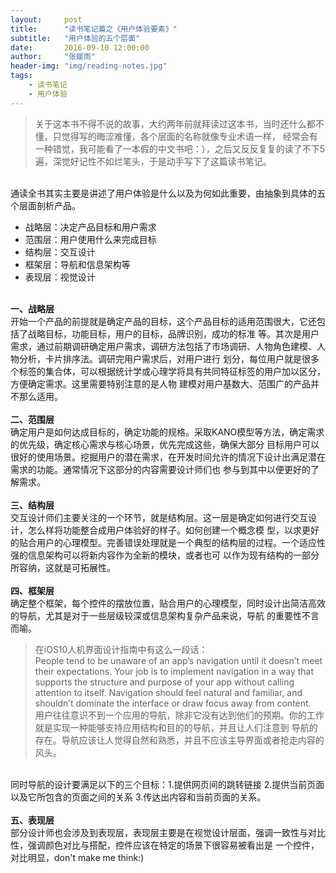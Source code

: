 ```yaml
---
layout:     post
title:      "读书笔记篇之《用户体验要素》"
subtitle:   "用户体验的五个层面"
date:       2016-09-10 12:00:00
author:     "张媛雨"
header-img: "img/reading-notes.jpg"
tags:
    - 读书笔记
    - 用户体验
---
```



<div>
    <blockquote>关于这本书不得不说的故事，大约两年前就拜读过这本书，当时还什么都不懂，只觉得写的晦涩难懂，各个层面的名称就像专业术语一样，
	经常会有一种错觉，我可能看了一本假的中文书吧：），之后又反反复复的读了不下5遍，深觉好记性不如烂笔头，于是动手写下了这篇读书笔记。
	</blockquote>
	<br>通读全书其实主要是讲述了用户体验是什么以及为何如此重要，由抽象到具体的五个层面剖析产品。
	<ul>
		<li>战略层：决定产品目标和用户需求</li>
		<li>范围层：用户使用什么来完成目标</li>
		<li>结构层：交互设计</li>
		<li>框架层：导航和信息架构等</li>
		<li>表现层：视觉设计</li>
	</ul>
	<br><b>一、战略层</b>
	<br> 开始一个产品的前提就是确定产品的目标，这个产品目标的适用范围很大，它还包括了战略目标，功能目标，用户的目标，品牌识别，成功的标准
	等。其次是用户需求，通过前期调研确定用户需求，调研方法包括了市场调研、人物角色建模、人物分析，卡片排序法。调研完用户需求后，对用户进行
	划分，每位用户就是很多个标签的集合体，可以根据统计学或心理学将具有共同特征标签的用户加以区分，方便确定需求。这里需要特别注意的是人物
	建模对用户基数大、范围广的产品并不那么适用。
	<br>
	<br><b>二、范围层</b>
	<br> 确定用户是如何达成目标的，确定功能的规格。采取KANO模型等方法，确定需求的优先级，确定核心需求与核心场景，优先完成这些，确保大部分
	目标用户可以很好的使用场景。挖掘用户的潜在需求，在开发时间允许的情况下设计出满足潜在需求的功能。通常情况下这部分的内容需要设计师们也
	参与到其中以便更好的了解需求。
	<br>
	<br><b>三、结构层</b>
	<br> 交互设计师们主要关注的一个环节，就是结构层。这一层是确定如何进行交互设计，怎么样将功能整合成用户体验好的样子。如何创建一个概念模
	型，以求更好的贴合用户的心理模型。完善错误处理就是一个典型的结构层的过程。一个适应性强的信息架构可以将新内容作为全新的模块，或者也可
	以作为现有结构的一部分所容纳，这就是可拓展性。
    <br>
	<br><b>四、框架层</b>
	<br> 确定整个框架，每个控件的摆放位置，贴合用户的心理模型，同时设计出简洁高效的导航，尤其是对于一些层级较深或信息架构复杂产品来说，导航
	的重要性不言而喻。
	<blockquote>
		在iOS10人机界面设计指南中有这么一段话：
		<br>People tend to be unaware of an app’s navigation until it doesn’t meet their expectations. Your job is to implement navigation in a way that 
		supports the structure and purpose of your app without calling attention to itself. Navigation should feel natural and familiar, and shouldn’t 
		dominate the interface or draw focus away from content. 
		<br>用户往往意识不到一个应用的导航，除非它没有达到他们的预期。你的工作就是实现一种能够支持应用结构和目的的导航，并且让人们注意到
		导航的存在。导航应该让人觉得自然和熟悉，并且不应该主导界面或者抢走内容的风头。
	</blockquote>
	<br>同时导航的设计要满足以下的三个目标：1.提供网页间的跳转链接 2.提供当前页面以及它所包含的页面之间的关系 3.传达出内容和当前页面的关系。
	<br>
	<br><b>五、表现层</b>
	<br>部分设计师也会涉及到表现层，表现层主要是在视觉设计层面，强调一致性与对比性，强调颜色对比与搭配，控件应该在特定的场景下很容易被看出是
	一个控件，对比明显，don't make me think:)
</div>




